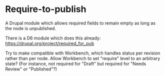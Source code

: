 Require-to-publish
==================

A Drupal module which allows required fields to remain empty as long as the node is unpublished.

There is a D6 module which does this already: https://drupal.org/project/required_for_pub

Try to make compatible with Workbench, which handles status per revision rather than per node. Allow Workbench to set "require" level to an arbitrary state? (For instance, not required for "Draft" but required for "Needs Review" or "Published"?)
